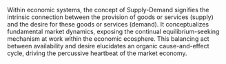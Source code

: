 
Within economic systems, the concept of Supply-Demand signifies the intrinsic connection between the provision of goods or services (supply) and the desire for these goods or services (demand). It conceptualizes fundamental market dynamics, exposing the continual equilibrium-seeking mechanism at work within the economic ecosphere. This balancing act between availability and desire elucidates an organic cause-and-effect cycle, driving the percussive heartbeat of the market economy.

